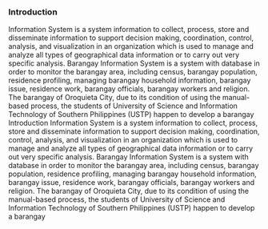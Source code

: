 <h3>Introduction</h3>
  Information System is a system
information to collect, process, store and
disseminate information to support decision
making, coordination, control, analysis, and
visualization in an organization which is used to
manage and analyze all types of geographical
data information or to carry out very specific analysis.
  Barangay Information System is a
system with database in order to monitor the
barangay area, including census, barangay
population, residence profiling, managing
barangay household information, barangay
issue, residence work, barangay officials,
barangay workers and religion.
  The barangay of Oroquieta City, due to
its condition of using the manual-based process,
the students of University of Science and
Information Technology of Southern Philippines
(USTP) happen to develop a barangay Introduction
Information System is a system
information to collect, process, store and
disseminate information to support decision
making, coordination, control, analysis, and
visualization in an organization which is used to
manage and analyze all types of geographical
data information or to carry out very specific
analysis.
  Barangay Information System is a
system with database in order to monitor the
barangay area, including census, barangay
population, residence profiling, managing
barangay household information, barangay
issue, residence work, barangay officials,
barangay workers and religion.
The barangay of Oroquieta City, due to
its condition of using the manual-based process,
the students of University of Science and
Information Technology of Southern Philippines
(USTP) happen to develop a barangay
